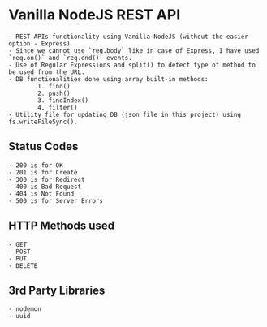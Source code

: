 # Vanilla NodeJS REST API

    - REST APIs functionality using Vanilla NodeJS (without the easier option - Express)
    - Since we cannot use `req.body` like in case of Express, I have used `req.on()` and `req.end()` events.
    - Use of Regular Expressions and split() to detect type of method to be used from the URL.
    - DB functionalities done using array built-in methods:
            1. find()
            2. push()
            3. findIndex()
            4. filter()
    - Utility file for updating DB (json file in this project) using fs.writeFileSync().

## Status Codes

    - 200 is for OK
    - 201 is for Create
    - 300 is for Redirect
    - 400 is Bad Request
    - 404 is Not Found
    - 500 is for Server Errors

## HTTP Methods used

    - GET
    - POST
    - PUT
    - DELETE

## 3rd Party Libraries

    - nodemon
    - uuid
